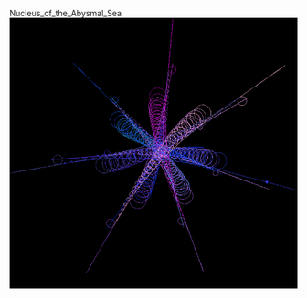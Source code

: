 
Nucleus_of_the_Abysmal_Sea
<img src="https://github.com/juliehuang256/TurtleArtDesign/blob/master/Nucleus_of_the_Abysmal_Sea.png">
